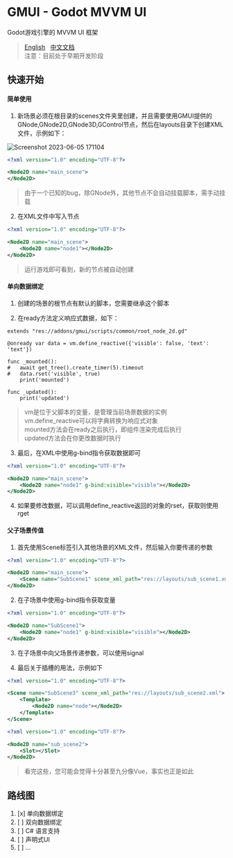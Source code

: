 # GMUI - Godot MVVM UI
Godot游戏引擎的 MVVM UI 框架
> [English](https://github.com/JustDooooIt/GMUI)&nbsp;&nbsp;&nbsp;[中文文档](https://github.com/JustDooooIt/GMUI/blob/master/README.ZH.md)  
> 注意：目前处于早期开发阶段  

## 快速开始

#### 简单使用

1. 新场景必须在根目录的scenes文件夹里创建，并且需要使用GMUI提供的GNode,GNode2D,GNode3D,GControl节点，然后在layouts目录下创建XML文件，示例如下：

![Screenshot 2023-06-05 171104](https://github.com/JustDooooIt/GoVM/assets/43512399/758ec2c1-eb21-4cd1-9daf-26e54bf3c191)  

```xml
<?xml version="1.0" encoding="UTF-8"?>

<Node2D name="main_scene">
</Node2D>
```

> 由于一个已知的bug，除GNode外，其他节点不会自动挂载脚本，需手动挂载  

2. 在XML文件中写入节点  

```xml
<?xml version="1.0" encoding="UTF-8"?>

<Node2D name="main_scene">
	<Node2D name="node1"></Node2D>
</Node2D>
```  

> 运行游戏即可看到，新的节点被自动创建

#### 单向数据绑定

1. 创建的场景的根节点有默认的脚本，您需要继承这个脚本

2. 在ready方法定义响应式数据，如下：

```gdscript
extends "res://addons/gmui/scripts/common/root_node_2d.gd"

@onready var data = vm.define_reactive({'visible': false, 'text': 'text'})
	
func _mounted():
#	await get_tree().create_timer(5).timeout
#	data.rset('visible', true)
	print('mounted')

func _updated():
	print('updated')
```

> vm是位于父脚本的变量，是管理当前场景数据的实例  
> vm.define_reactive可以将字典转换为响应式对象  
> mounted方法会在ready之后执行，即组件渲染完成后执行  
> updated方法会在你更改数据时执行    

3. 最后，在XML中使用g-bind指令获取数据即可  

```xml
<?xml version="1.0" encoding="UTF-8"?>

<Node2D name="main_scene">
	<Node2D name="node1" g-bind:visible="visible"></Node2D>
</Node2D>
```  

4. 如果要修改数据，可以调用define_reactive返回的对象的rset，获取则使用rget  

#### 父子场景传值  

1. 首先使用Scene标签引入其他场景的XML文件，然后输入你要传递的参数  

```xml
<?xml version="1.0" encoding="UTF-8"?>

<Node2D name="main_scene">
	<Scene name="SubScene1" scene_xml_path="res://layouts/sub_scene1.xml"></Scene>
</Node2D>
```  

2. 在子场景中使用g-bind指令获取变量  

```xml
<?xml version="1.0" encoding="UTF-8"?>

<Node2D name="SubScene1">
	<Node2D name="node1" g-bind:visible="visible"></Node2D>
</Node2D>
```  

3. 在子场景中向父场景传递参数，可以使用signal   

4. 最后关于插槽的用法，示例如下    

```xml
<?xml version="1.0" encoding="UTF-8"?>

<Scene name="SubScene3" scene_xml_path="res://layouts/sub_scene2.xml">
	<Template>
		<Node2D name="node"></Node2D>
	</Template>
</Scene>
```  

```xml
<?xml version="1.0" encoding="UTF-8"?>

<Node2D name="sub_scene2">
	<Slot></Slot>
</Node2D>
```  

> 看完这些，您可能会觉得十分甚至九分像Vue，事实也正是如此

## 路线图
1. [x] 单向数据绑定  
2. [ ] 双向数据绑定  
3. [ ] C# 语言支持  
4. [ ] 声明式UI  
5. [ ] ...  